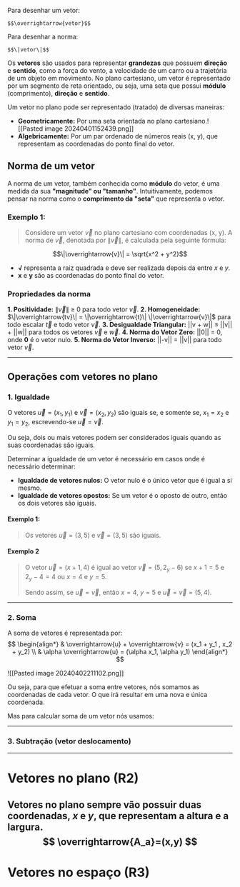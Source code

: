 Para desenhar um vetor:
```
$$\overrightarrow{vetor}$$
```

Para desenhar a norma:

```
$$\|vetor\|$$
```
Os **vetores** são usados para representar **grandezas** que possuem **direção** e **sentido**, como a força do vento, a velocidade de um carro ou a trajetória de um objeto em movimento.
No plano cartesiano, um vetor é representado por um segmento de reta orientado, ou seja, uma seta que possui **módulo** (comprimento), **direção** e **sentido**.

Um vetor no plano pode ser representado (tratado) de diversas maneiras:
- **Geometricamente:** Por uma seta orientada no plano cartesiano.![[Pasted image 20240401152439.png]]
- **Algebricamente:** Por um par ordenado de números reais (x, y), que representam as coordenadas do ponto final do vetor.

## Norma de um vetor

A norma de um vetor, também conhecida como **módulo** do vetor, é uma medida da sua **"magnitude" ou "tamanho"**. Intuitivamente, podemos pensar na norma como o **comprimento da "seta"** que representa o vetor.

### Exemplo 1:
> Considere um vetor $\overrightarrow{v}$ no plano cartesiano com coordenadas (x, y). A norma de $\overrightarrow{v}$, denotada por $\|\overrightarrow{v}\|$, é calculada pela seguinte fórmula:

$$\|\overrightarrow{v}\| = \sqrt{x^2 + y^2}$$
- **√** representa a raiz quadrada e deve ser realizada depois da entre  $x$ e $y$.
- **x** e **y** são as coordenadas do ponto final do vetor.
### Propriedades da norma
**1. Positividade:** $\|\overrightarrow{v}\|$ ≥ 0 para todo vetor $\overrightarrow{v}$.
**2. Homogeneidade:**  $\|\overrightarrow{tv}\| = \|\overrightarrow{t}\| \|\overrightarrow{v}\|$ para todo escalar $\overrightarrow{t}$ e todo vetor $\overrightarrow{v}$.
**3. Desigualdade Triangular:** ||v + w|| ≤ ||v|| + ||w|| para todos os vetores $\overrightarrow{v}$ e $\overrightarrow{w}$.
**4. Norma do Vetor Zero:** ||0|| = 0, onde **0** é o vetor nulo.
**5. Norma do Vetor Inverso:** ||-v|| = ||v|| para todo vetor $\overrightarrow{v}$.

---
## Operações com vetores no plano

### 1. Igualdade

O vetores $\overrightarrow{u} = (x_1, y_1)$ e $\overrightarrow{v} = (x_2, y_2)$ são iguais se, e somente se, $x_1 = x_2$ e $y_1=y_2$, escrevendo-se $\overrightarrow{u} = \overrightarrow{v}$.

Ou seja, dois ou mais vetores podem ser considerados iguais quando as suas coordenadas são iguais.

Determinar a igualdade de um vetor é necessário em casos onde é necessário determinar:
- **Igualdade de vetores nulos:** O vetor nulo é o único vetor que é igual a si mesmo.
- **Igualdade de vetores opostos:** Se um vetor é o oposto de outro, então os dois vetores são iguais.
#### Exemplo 1:
> Os vetores $\overrightarrow{u} = (3,5)$ e $\overrightarrow{v} = (3,5)$ são iguais.
#### Exemplo 2
> O vetor $\overrightarrow{u} = (x + 1,4)$ é igual ao vetor $\overrightarrow{v} = (5, 2_y - 6)$ se $x + 1 = 5$ e $2_y - 4 = 4$ ou $x = 4$  e $y = 5$. 
> 
> Sendo assim, se $\overrightarrow{u} = \overrightarrow{v}$, então $x = 4$, $y = 5$ e $\overrightarrow{u} = \overrightarrow{v} = (5, 4)$.

----
### 2. Soma
A soma de vetores é representada por: 
$$
\begin{align*}
& \overrightarrow{u} + \overrightarrow{v} = (x_1 + y_1 , x_2 + y_2) \\
& \alpha \overrightarrow{u} = (\alpha x_1, \alpha y_1)
\end{align*}
$$

![[Pasted image 20240402211102.png]]

Ou seja, para que efetuar a soma entre vetores, nós somamos as coordenadas de cada vetor. O que irá resultar em uma nova e única coordenada.

Mas para calcular  soma de um vetor nós usamos:


---
### 3. Subtração (vetor deslocamento)

----
# Vetores no plano (R2)

Vetores no plano sempre vão possuir duas coordenadas, $x$ e $y$, que representam a altura e a largura.
$$
\overrightarrow{A_a}=(x,y)
$$
---
# Vetores no espaço (R3)